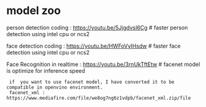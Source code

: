 # model zoo
person detection coding : https://youtu.be/5JjgdvsI6Cg     #  faster person detection using intel cpu or ncs2 
 
face detection coding : https://youtu.be/HWFoVyIHsdw      #   faster face detection using intel cpu or ncs2

Face Recognition in realtime : https://youtu.be/3rnUkTftEtw    # facenet model is optimize for inference speed 

     if  you want to use facenet model, I have converted it to be compatible in openvino environment.
     facenet_xml : https://www.mediafire.com/file/we8og7ng6z1vdpb/facenet_xml.zip/file
